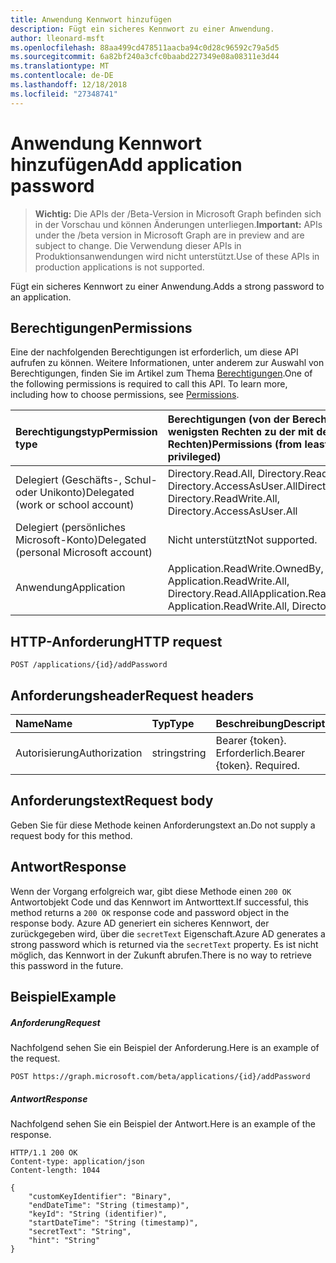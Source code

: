 ```yaml
---
title: Anwendung Kennwort hinzufügen
description: Fügt ein sicheres Kennwort zu einer Anwendung.
author: lleonard-msft
ms.openlocfilehash: 88aa499cd478511aacba94c0d28c96592c79a5d5
ms.sourcegitcommit: 6a82bf240a3cfc0baabd227349e08a08311e3d44
ms.translationtype: MT
ms.contentlocale: de-DE
ms.lasthandoff: 12/18/2018
ms.locfileid: "27348741"
---
```

# <a name="add-application-password"></a><span data-ttu-id="de46c-103">Anwendung Kennwort hinzufügen</span><span class="sxs-lookup"><span data-stu-id="de46c-103">Add application password</span></span>

> <span data-ttu-id="de46c-104">**Wichtig:** Die APIs der /Beta-Version in Microsoft Graph befinden sich in der Vorschau und können Änderungen unterliegen.</span><span class="sxs-lookup"><span data-stu-id="de46c-104">**Important:** APIs under the /beta version in Microsoft Graph are in preview and are subject to change.</span></span> <span data-ttu-id="de46c-105">Die Verwendung dieser APIs in Produktionsanwendungen wird nicht unterstützt.</span><span class="sxs-lookup"><span data-stu-id="de46c-105">Use of these APIs in production applications is not supported.</span></span>

<span data-ttu-id="de46c-106">Fügt ein sicheres Kennwort zu einer Anwendung.</span><span class="sxs-lookup"><span data-stu-id="de46c-106">Adds a strong password to an application.</span></span>

## <a name="permissions"></a><span data-ttu-id="de46c-107">Berechtigungen</span><span class="sxs-lookup"><span data-stu-id="de46c-107">Permissions</span></span>
<span data-ttu-id="de46c-p102">Eine der nachfolgenden Berechtigungen ist erforderlich, um diese API aufrufen zu können. Weitere Informationen, unter anderem zur Auswahl von Berechtigungen, finden Sie im Artikel zum Thema [Berechtigungen](/graph/permissions-reference).</span><span class="sxs-lookup"><span data-stu-id="de46c-p102">One of the following permissions is required to call this API. To learn more, including how to choose permissions, see [Permissions](/graph/permissions-reference).</span></span>

|<span data-ttu-id="de46c-110">Berechtigungstyp</span><span class="sxs-lookup"><span data-stu-id="de46c-110">Permission type</span></span>      | <span data-ttu-id="de46c-111">Berechtigungen (von der Berechtigung mit den wenigsten Rechten zu der mit den meisten Rechten)</span><span class="sxs-lookup"><span data-stu-id="de46c-111">Permissions (from least to most privileged)</span></span>              |
|:--------------------|:---------------------------------------------------------|
|<span data-ttu-id="de46c-112">Delegiert (Geschäfts-, Schul- oder Unikonto)</span><span class="sxs-lookup"><span data-stu-id="de46c-112">Delegated (work or school account)</span></span> | <span data-ttu-id="de46c-113">Directory.Read.All, Directory.ReadWrite.All, Directory.AccessAsUser.All</span><span class="sxs-lookup"><span data-stu-id="de46c-113">Directory.Read.All, Directory.ReadWrite.All, Directory.AccessAsUser.All</span></span>    |
|<span data-ttu-id="de46c-114">Delegiert (persönliches Microsoft-Konto)</span><span class="sxs-lookup"><span data-stu-id="de46c-114">Delegated (personal Microsoft account)</span></span> | <span data-ttu-id="de46c-115">Nicht unterstützt</span><span class="sxs-lookup"><span data-stu-id="de46c-115">Not supported.</span></span>    |
|<span data-ttu-id="de46c-116">Anwendung</span><span class="sxs-lookup"><span data-stu-id="de46c-116">Application</span></span> | <span data-ttu-id="de46c-117">Application.ReadWrite.OwnedBy, Application.ReadWrite.All, Directory.Read.All</span><span class="sxs-lookup"><span data-stu-id="de46c-117">Application.ReadWrite.OwnedBy, Application.ReadWrite.All, Directory.Read.All</span></span> |

## <a name="http-request"></a><span data-ttu-id="de46c-118">HTTP-Anforderung</span><span class="sxs-lookup"><span data-stu-id="de46c-118">HTTP request</span></span>
<!-- { "blockType": "ignored" } -->
```http
POST /applications/{id}/addPassword
```

## <a name="request-headers"></a><span data-ttu-id="de46c-119">Anforderungsheader</span><span class="sxs-lookup"><span data-stu-id="de46c-119">Request headers</span></span>
| <span data-ttu-id="de46c-120">Name</span><span class="sxs-lookup"><span data-stu-id="de46c-120">Name</span></span>       | <span data-ttu-id="de46c-121">Typ</span><span class="sxs-lookup"><span data-stu-id="de46c-121">Type</span></span> | <span data-ttu-id="de46c-122">Beschreibung</span><span class="sxs-lookup"><span data-stu-id="de46c-122">Description</span></span>|
|:-----------|:------|:----------|
| <span data-ttu-id="de46c-123">Autorisierung</span><span class="sxs-lookup"><span data-stu-id="de46c-123">Authorization</span></span>  | <span data-ttu-id="de46c-124">string</span><span class="sxs-lookup"><span data-stu-id="de46c-124">string</span></span>  | <span data-ttu-id="de46c-p103">Bearer {token}. Erforderlich.</span><span class="sxs-lookup"><span data-stu-id="de46c-p103">Bearer {token}. Required.</span></span>  |

## <a name="request-body"></a><span data-ttu-id="de46c-127">Anforderungstext</span><span class="sxs-lookup"><span data-stu-id="de46c-127">Request body</span></span>
<span data-ttu-id="de46c-128">Geben Sie für diese Methode keinen Anforderungstext an.</span><span class="sxs-lookup"><span data-stu-id="de46c-128">Do not supply a request body for this method.</span></span>

## <a name="response"></a><span data-ttu-id="de46c-129">Antwort</span><span class="sxs-lookup"><span data-stu-id="de46c-129">Response</span></span>

<span data-ttu-id="de46c-130">Wenn der Vorgang erfolgreich war, gibt diese Methode einen `200 OK` Antwortobjekt Code und das Kennwort im Antworttext.</span><span class="sxs-lookup"><span data-stu-id="de46c-130">If successful, this method returns a `200 OK` response code and password object in the response body.</span></span> <span data-ttu-id="de46c-131">Azure AD generiert ein sicheres Kennwort, der zurückgegeben wird, über die `secretText` Eigenschaft.</span><span class="sxs-lookup"><span data-stu-id="de46c-131">Azure AD generates a strong password which is returned via the `secretText` property.</span></span> <span data-ttu-id="de46c-132">Es ist nicht möglich, das Kennwort in der Zukunft abrufen.</span><span class="sxs-lookup"><span data-stu-id="de46c-132">There is no way to retrieve this password in the future.</span></span>

## <a name="example"></a><span data-ttu-id="de46c-133">Beispiel</span><span class="sxs-lookup"><span data-stu-id="de46c-133">Example</span></span>
##### <a name="request"></a><span data-ttu-id="de46c-134">Anforderung</span><span class="sxs-lookup"><span data-stu-id="de46c-134">Request</span></span>
<span data-ttu-id="de46c-135">Nachfolgend sehen Sie ein Beispiel der Anforderung.</span><span class="sxs-lookup"><span data-stu-id="de46c-135">Here is an example of the request.</span></span>

```http
POST https://graph.microsoft.com/beta/applications/{id}/addPassword
```
##### <a name="response"></a><span data-ttu-id="de46c-136">Antwort</span><span class="sxs-lookup"><span data-stu-id="de46c-136">Response</span></span>
<span data-ttu-id="de46c-137">Nachfolgend sehen Sie ein Beispiel der Antwort.</span><span class="sxs-lookup"><span data-stu-id="de46c-137">Here is an example of the response.</span></span>

```http
HTTP/1.1 200 OK
Content-type: application/json
Content-length: 1044

{
    "customKeyIdentifier": "Binary",
    "endDateTime": "String (timestamp)",
    "keyId": "String (identifier)",
    "startDateTime": "String (timestamp)",
    "secretText": "String",
    "hint": "String"
}
```
